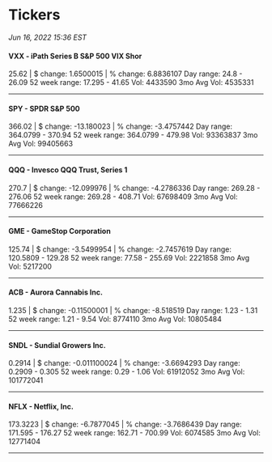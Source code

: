 # Tickers
*Jun 16, 2022 15:36 EST*

#### VXX - iPath Series B S&P 500 VIX Shor
25.62 | $ change: 1.6500015 | % change: 6.8836107
Day range: 24.8 - 26.09 52 week range: 17.295 - 41.65
Vol: 4433590 3mo Avg Vol: 4535331

---

#### SPY - SPDR S&P 500
366.02 | $ change: -13.180023 | % change: -3.4757442
Day range: 364.0799 - 370.94 52 week range: 364.0799 - 479.98
Vol: 93363837 3mo Avg Vol: 99405663

---

#### QQQ - Invesco QQQ Trust, Series 1
270.7 | $ change: -12.099976 | % change: -4.2786336
Day range: 269.28 - 276.06 52 week range: 269.28 - 408.71
Vol: 67698409 3mo Avg Vol: 77666226

---

#### GME - GameStop Corporation
125.74 | $ change: -3.5499954 | % change: -2.7457619
Day range: 120.5809 - 129.28 52 week range: 77.58 - 255.69
Vol: 2221858 3mo Avg Vol: 5217200

---

#### ACB - Aurora Cannabis Inc.
1.235 | $ change: -0.11500001 | % change: -8.518519
Day range: 1.23 - 1.31 52 week range: 1.21 - 9.54
Vol: 8774110 3mo Avg Vol: 10805484

---

#### SNDL - Sundial Growers Inc.
0.2914 | $ change: -0.011100024 | % change: -3.6694293
Day range: 0.2909 - 0.305 52 week range: 0.29 - 1.06
Vol: 61912052 3mo Avg Vol: 101772041

---

#### NFLX - Netflix, Inc.
173.3223 | $ change: -6.7877045 | % change: -3.7686439
Day range: 171.595 - 176.27 52 week range: 162.71 - 700.99
Vol: 6074585 3mo Avg Vol: 12771404

---

